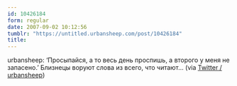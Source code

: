 ```yaml
---
id: 10426184
form: regular
date: 2007-09-02 10:12:56
tumblr: "https://untitled.urbansheep.com/post/10426184"
title:
---
```


<p>urbansheep: &lsquo;Просыпайся, а то весь день проспишь, а второго у меня не запасено.&rsquo; Близнецы воруют слова из всего, что читают&hellip; (via <a href="http://twitter.com/urbansheep/statuses/242154192">Twitter / urbansheep</a>)</p>

